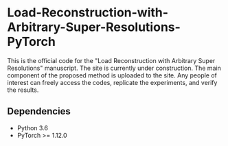 # Load-Reconstruction-with-Arbitrary-Super-Resolutions-PyTorch
This is the official code for the "Load Reconstruction with Arbitrary Super Resolutions" manuscript. The site is currently under construction. The main component of the proposed method is uploaded to the site. Any people of interest can freely access the codes, replicate the experiments, and verify the results.

## Dependencies
* Python 3.6
* PyTorch >= 1.12.0
